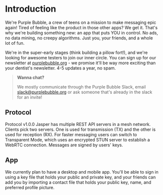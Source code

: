 

# Introduction


We're Purple Bubble, a crew of teens on a mission to make messaging epic again! Tired of feeling like the product in those other apps? We get it. That's why we're building something new: an app that puts YOU in control. No ads, no data mining, no creepy algorithms. Just you, your friends, and a whole lot of fun.

We're in the super-early stages (think building a pillow fort!), and we're looking for awesome testers to join our inner circle. You can sign up for our newsletter at [purplebubble.org](purplebubble.org) - we promise it'll be way more exciting than your dentist's newsletter. 4-5 updates a year, no spam.

> **Wanna chat?**
>
> We mostly communicate through the Purple Bubble Slack, email slack@purplebubble.org or ask someone that's already in the slack for an invite!
 

## Protocol

Protocol v1.0.0 Jasper has multiple REST API servers in a mesh network. Clients pick two servers. One is used for transmission (TX) and the other is used for reception (RX). For faster messaging users can switch to Transparent Mode, which uses an encrypted STUN server to establish a WebRTC connection. Messages are signed by users' keys.

## App

We currently plan to have a desktop and mobile app. You'll be able to sign in using a key file that holds your public and private key, and your friends can add you by importing a contact file that holds your public key, name, and preferred profile picture.